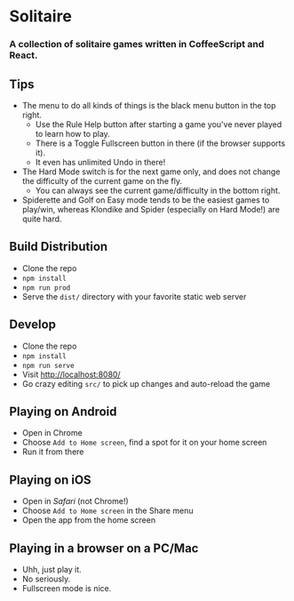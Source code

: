 # Solitaire

### A collection of solitaire games written in CoffeeScript and React.

## Tips

* The menu to do all kinds of things is the black menu button in the top right.
  * Use the Rule Help button after starting a game you've never played to learn how to play.
  * There is a Toggle Fullscreen button in there (if the browser supports it).
  * It even has unlimited Undo in there!
* The Hard Mode switch is for the next game only, and does not change the difficulty of the current game on the fly.
  * You can always see the current game/difficulty in the bottom right.
* Spiderette and Golf on Easy mode tends to be the easiest games to play/win,
  whereas Klondike and Spider (especially on Hard Mode!) are quite hard.

## Build Distribution

* Clone the repo
* `npm install`
* `npm run prod`
* Serve the `dist/` directory with your favorite static web server

## Develop

* Clone the repo
* `npm install`
* `npm run serve`
* Visit [http://localhost:8080/](http://localhost:8080/)
* Go crazy editing `src/` to pick up changes and auto-reload the game

## Playing on Android

* Open in Chrome
* Choose `Add to Home screen`, find a spot for it on your home screen
* Run it from there

## Playing on iOS

* Open in _Safari_ (not Chrome!)
* Choose `Add to Home screen` in the Share menu
* Open the app from the home screen

## Playing in a browser on a PC/Mac

* Uhh, just play it.
* No seriously.
* Fullscreen mode is nice.

